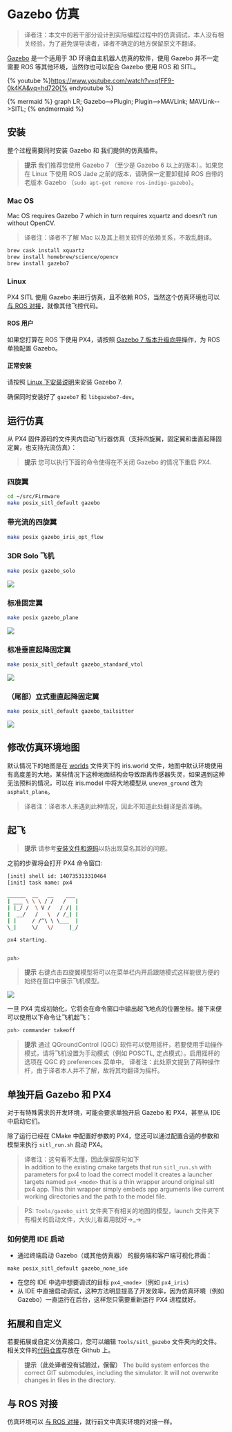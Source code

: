 # Gazebo 仿真
> 译者注：本文中的若干部分设计到实际编程过程中的仿真调试，本人没有相关经验，为了避免误导读者，译者不确定的地方保留原文不翻译。

[Gazebo](http://gazebosim.org) 是一个适用于 3D 环境自主机器人仿真的软件，使用 Gazebo 并不一定需要 ROS 等其他环境，当然你也可以配合 Gazebo 使用 ROS 和 SITL。

{% youtube %}https://www.youtube.com/watch?v=qfFF9-0k4KA&vq=hd720{% endyoutube %}


{% mermaid %}
graph LR;
  Gazebo-->Plugin;
  Plugin-->MAVLink;
  MAVLink-->SITL;
{% endmermaid %}

## 安装

整个过程需要同时安装 Gazebo 和 我们提供的仿真插件。

> **提示** 我们推荐您使用 Gazebo 7 （至少是 Gazebo 6 以上的版本）。如果您在 Linux 下使用 ROS Jade 之前的版本，请确保一定要卸载掉 ROS 自带的老版本 Gazebo （`sudo apt-get remove ros-indigo-gazebo`）。

### Mac OS

Mac OS requires Gazebo 7 which in turn requires xquartz and doesn't run without OpenCV.
> 译者注：译者不了解 Mac 以及其上相关软件的依赖关系，不敢乱翻译。

```sh
brew cask install xquartz
brew install homebrew/science/opencv
brew install gazebo7
```

### Linux

PX4 SITL 使用 Gazebo 来进行仿真，且不依赖 ROS，当然这个仿真环境也可以[与 ROS 对接](simulation-ros-interface.md)，就像其他飞控代码。

#### ROS 用户

如果您打算在 ROS 下使用 PX4，请按照 [Gazebo 7 版本升级向导](http://gazebosim.org/tutorials?tut=ros_wrapper_versions#Gazebo7.xseries)操作，为 ROS 单独配置 Gazebo。

#### 正常安装

请按照 [Linux 下安装说明](http://gazebosim.org/tutorials?tut=install_ubuntu&ver=7.0&cat=install)来安装 Gazebo 7.

确保同时安装好了 `gazebo7` 和 `libgazebo7-dev`。

## 运行仿真

从 PX4 固件源码的文件夹内启动飞行器仿真（支持四旋翼，固定翼和垂直起降固定翼，也支持光流仿真）：

> **提示** 您可以执行下面的命令使得在不关闭 Gazebo 的情况下重启 PX4.

### 四旋翼

```sh
cd ~/src/Firmware
make posix_sitl_default gazebo
```

### 带光流的四旋翼

```sh
make posix gazebo_iris_opt_flow
```

### 3DR Solo 飞机

```sh
make posix gazebo_solo
```

![](/assets/gazebo_solo.png)

### 标准固定翼

```sh
make posix gazebo_plane
```

![](/assets/gazebo_plane.png)

### 标准垂直起降固定翼

```sh
make posix_sitl_default gazebo_standard_vtol
```

![](/assets/gazebo_standard_vtol.png)

### （尾部）立式垂直起降固定翼

```sh
make posix_sitl_default gazebo_tailsitter
```

![](/assets/gazebo_tailsitter.png)

## 修改仿真环境地图

默认情况下的地图是在 [worlds](https://github.com/PX4/sitl_gazebo/tree/367ab1bf55772c9e51f029f34c74d318833eac5b/worlds) 文件夹下的 iris.world 文件，地图中默认环境使用有高度差的大地，某些情况下这种地面结构会导致距离传感器失灵，如果遇到这种无法预料的情况，可以在 iris.model 中将大地模型从 `uneven_ground` 改为 `asphalt_plane`。
> 译者注：译者本人未遇到此种情况，因此不知道此处翻译是否准确。

## 起飞

> **提示** 请参考[安装文件和源码](http://dev.px4.io/starting-installing-mac.html)以防出现莫名其妙的问题。

之前的步骤将会打开 PX4 命令窗口:

```sh
[init] shell id: 140735313310464
[init] task name: px4

______  __   __    ___
| ___ \ \ \ / /   /   |
| |_/ /  \ V /   / /| |
|  __/   /   \  / /_| |
| |     / /^\ \ \___  |
\_|     \/   \/     |_/

px4 starting.


pxh>
```

> **提示** 右键点击四旋翼模型将可以在菜单栏内开启跟随模式这样能很方便的始终在窗口中展示飞机模型。

![](images/sim/gazebo.png)

一旦 PX4 完成初始化，它将会在命令窗口中输出起飞地点的位置坐标。接下来便可以使用以下命令让飞机起飞：

```sh
pxh> commander takeoff
```

> **提示** 通过 QGroundControl (QGC) 软件可以使用摇杆，若要使用手动操作模式，请将飞机设置为手动模式（例如 POSCTL, 定点模式）。启用摇杆的选项在 QGC 的 preferences 菜单中。
> 译者注：此处原文提到了两种操作杆，由于译者本人并不了解，故将其均翻译为摇杆。

## 单独开启 Gazebo 和 PX4

对于有特殊需求的开发环境，可能会要求单独开启 Gazebo 和 PX4，甚至从 IDE 中启动它们。

除了运行已经在 CMake 中配置好参数的 PX4，您还可以通过配置合适的参数和模型来执行 `sitl_run.sh` 启动 PX4。
> 译者注：这句看不太懂，因此保留原句如下   
In addition to the existing cmake targets that run `sitl_run.sh` with parameters for px4 to load the correct model it creates a launcher targets named `px4_<mode>` that is a thin wrapper around original sitl px4 app. This thin wrapper simply embeds app arguments like current working directories and the path to the model file.

> PS: `Tools/gazebo_sitl` 文件夹下有相关的地图的模型，launch 文件夹下有相关的启动文件，大伙儿看着用就好→_→

### 如何使用 IDE 启动

  * 通过终端启动 Gazebo（或其他仿真器） 的服务端和客户端可视化界面：
```
make posix_sitl_default gazebo_none_ide
```
  * 在您的 IDE 中选中想要调试的目标 `px4_<mode>`（例如 `px4_iris`）
  * 从 IDE 中直接启动调试，这种方法明显提高了开发效率，因为仿真环境（例如 Gazebo）一直运行在后台，这样您只需要重新运行 PX4 进程就好。

## 拓展和自定义

若要拓展或自定义仿真接口，您可以编辑 `Tools/sitl_gazebo` 文件夹内的文件。相关文件的[代码仓库](https://github.com/px4/sitl_gazebo)存放在 Github 上。

> **提示（此处译者没有试验过，保留）** The build system enforces the correct GIT submodules, including the simulator. It will not overwrite changes in files in the directory.

## 与 ROS 对接

仿真环境可以 [与 ROS 对接](simulation-ros-interface.md)，就行前文中真实环境的对接一样。
